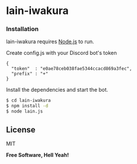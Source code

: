 # lain-iwakura

### Installation

lain-iwakura requires [Node.js](https://nodejs.org/) to run.

Create config.js with your Discord bot's token
```
{
  "token"  : "e0ae78ceb038fae5344ccacd869a3fec",
  "prefix" : "+"
}
```

Install the dependencies and start the bot.

```sh
$ cd lain-iwakura
$ npm install -d
$ node lain.js
```

License
----

MIT

**Free Software, Hell Yeah!**
